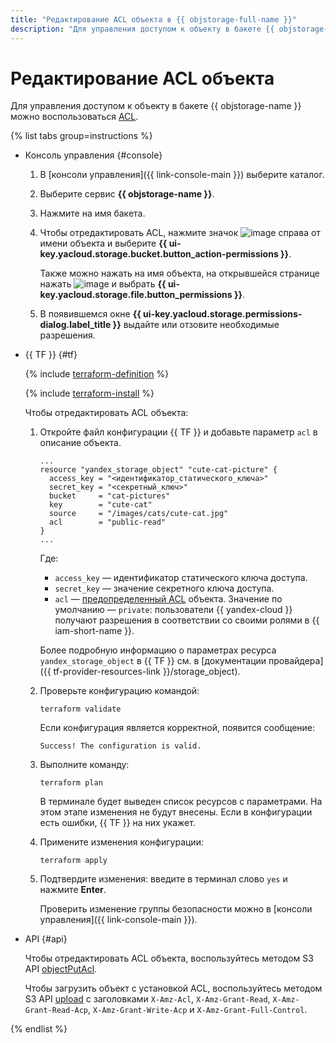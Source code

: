 ```yaml
---
title: "Редактирование ACL объекта в {{ objstorage-full-name }}"
description: "Для управления доступом к объекту в бакете {{ objstorage-name }} можно использовать список управления доступом (ACL)."
---
```


# Редактирование ACL объекта

Для управления доступом к объекту в бакете {{ objstorage-name }} можно воспользоваться [ACL](../../concepts/acl.md).

{% list tabs group=instructions %}

- Консоль управления {#console}
  
    1. В [консоли управления]({{ link-console-main }}) выберите каталог.
    1. Выберите сервис **{{ objstorage-name }}**.
    1. Нажмите на имя бакета.
    1. Чтобы отредактировать ACL, нажмите значок ![image](../../../_assets/console-icons/ellipsis.svg) справа от имени объекта и выберите **{{ ui-key.yacloud.storage.bucket.button_action-permissions }}**.
      
        Также можно нажать на имя объекта, на открывшейся странице нажать ![image](../../../_assets/console-icons/ellipsis.svg) и выбрать **{{ ui-key.yacloud.storage.file.button_permissions }}**.

    1. В появившемся окне **{{ ui-key.yacloud.storage.permissions-dialog.label_title }}** выдайте или отзовите необходимые разрешения.

- {{ TF }} {#tf}

  {% include [terraform-definition](../../../_tutorials/terraform-definition.md) %}

  
  {% include [terraform-install](../../../_includes/terraform-install.md) %}


  Чтобы отредактировать ACL объекта:

  1. Откройте файл конфигурации {{ TF }} и добавьте параметр `acl` в описание объекта.

     ```hcl
     ...
     resource "yandex_storage_object" "cute-cat-picture" {
       access_key = "<идентификатор_статического_ключа>"
       secret_key = "<секретный_ключ>"
       bucket     = "cat-pictures"
       key        = "cute-cat"
       source     = "/images/cats/cute-cat.jpg"
       acl        = "public-read"
     }
     ...
     ```

     Где:
     * `access_key` — идентификатор статического ключа доступа.
     * `secret_key` — значение секретного ключа доступа.
     * `acl` — [предопределенный ACL](../../../storage/concepts/acl.md#predefined-acls) объекта. Значение по умолчанию — `private`: пользователи {{ yandex-cloud }} получают разрешения в соответствии со своими ролями в {{ iam-short-name }}.

     Более подробную информацию о параметрах ресурса `yandex_storage_object` в {{ TF }} см. в [документации провайдера]({{ tf-provider-resources-link }}/storage_object).

  1. Проверьте конфигурацию командой:

     ```
     terraform validate
     ```
     
     Если конфигурация является корректной, появится сообщение:
     
     ```
     Success! The configuration is valid.
     ```

  1. Выполните команду:

     ```
     terraform plan
     ```
  
     В терминале будет выведен список ресурсов с параметрами. На этом этапе изменения не будут внесены. Если в конфигурации есть ошибки, {{ TF }} на них укажет.

  1. Примените изменения конфигурации:

     ```
     terraform apply
     ```
     
  1. Подтвердите изменения: введите в терминал слово `yes` и нажмите **Enter**.

     Проверить изменение группы безопасности можно в [консоли управления]({{ link-console-main }}).

- API {#api}

  Чтобы отредактировать ACL объекта, воспользуйтесь методом S3 API [objectPutAcl](../../s3/api-ref/acl/objectput.md).

  Чтобы загрузить объект с установкой ACL, воспользуйтесь методом S3 API [upload](../../s3/api-ref/object/upload.md) с заголовками `X-Amz-Acl`, `X-Amz-Grant-Read`, `X-Amz-Grant-Read-Acp`, `X-Amz-Grant-Write-Acp` и `X-Amz-Grant-Full-Control`.

{% endlist %}
